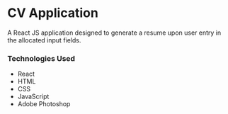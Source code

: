 # CV Application

A React JS application designed to generate a resume upon user entry in the allocated input fields.

### Technologies Used
 - React
 - HTML
 - CSS
 - JavaScript
 - Adobe Photoshop
